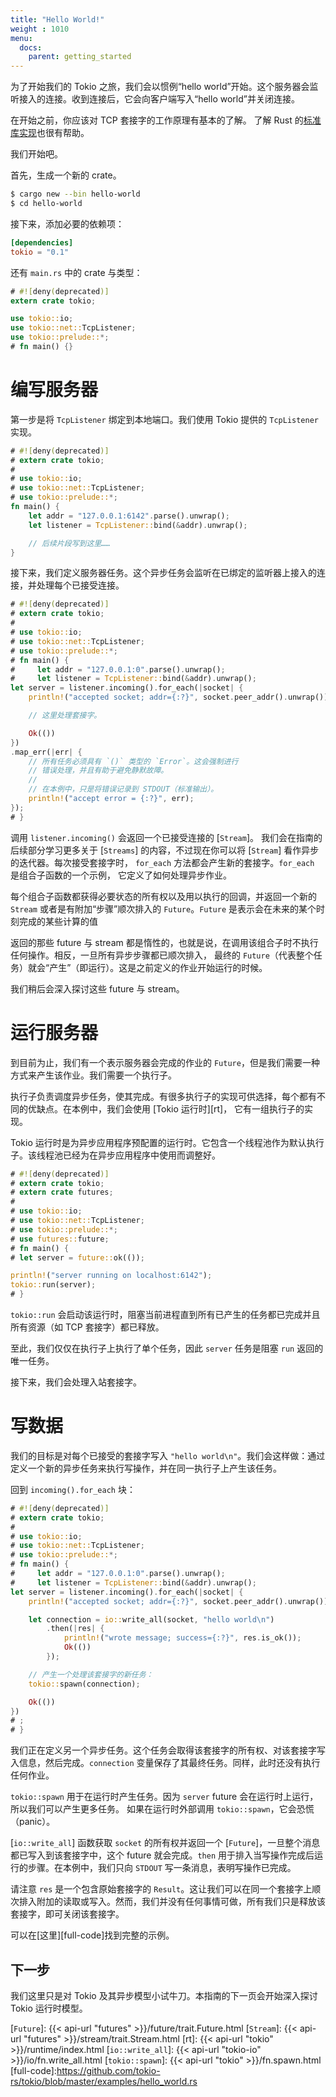```yaml
---
title: "Hello World!"
weight : 1010
menu:
  docs:
    parent: getting_started
---
```


为了开始我们的 Tokio 之旅，我们会以惯例“hello world”开始<!--
-->。这个服务器会监听接入的连接。收到连接<!--
-->后，它会向客户端写入“hello world”并关闭连接。

在开始之前，你应该对 TCP 套接字的工作原理有基本的了解。
了解 Rust 的[标准库实现][TcpListener]也<!--
-->很有帮助。

我们开始吧。

首先，生成一个新的 crate。

```bash
$ cargo new --bin hello-world
$ cd hello-world
```

接下来，添加必要的依赖项：

```toml
[dependencies]
tokio = "0.1"
```

还有 `main.rs` 中的 crate 与类型：

```rust
# #![deny(deprecated)]
extern crate tokio;

use tokio::io;
use tokio::net::TcpListener;
use tokio::prelude::*;
# fn main() {}
```

# 编写服务器

第一步是将 `TcpListener` 绑定到本地端口。我们使用
Tokio 提供的 `TcpListener` 实现。

```rust
# #![deny(deprecated)]
# extern crate tokio;
#
# use tokio::io;
# use tokio::net::TcpListener;
# use tokio::prelude::*;
fn main() {
    let addr = "127.0.0.1:6142".parse().unwrap();
    let listener = TcpListener::bind(&addr).unwrap();

    // 后续片段写到这里……
}
```

接下来，我们定义服务器任务。这个异步任务会监听<!--
-->在已绑定的监听器上接入的连接，并处理每个已接受连接。

```rust
# #![deny(deprecated)]
# extern crate tokio;
#
# use tokio::io;
# use tokio::net::TcpListener;
# use tokio::prelude::*;
# fn main() {
#     let addr = "127.0.0.1:0".parse().unwrap();
#     let listener = TcpListener::bind(&addr).unwrap();
let server = listener.incoming().for_each(|socket| {
    println!("accepted socket; addr={:?}", socket.peer_addr().unwrap());

    // 这里处理套接字。

    Ok(())
})
.map_err(|err| {
    // 所有任务必须具有 `()` 类型的 `Error`。这会强制进行
    // 错误处理，并且有助于避免静默故障。
    //
    // 在本例中，只是将错误记录到 STDOUT（标准输出）。
    println!("accept error = {:?}", err);
});
# }
```

调用 `listener.incoming()` 会返回一个已接受连接的 [`Stream`]。
我们会在指南的后续部分学习更多关于 [`Streams`] 的内容，不过现在你可以将
[`Stream`] 看作异步的迭代器。每次接受套接字时，
`for_each` 方法都会产生新的套接字。`for_each` 是组合子函数的一个示例，
它定义了如何处理异步作业。

每个组合子函数都获得必要状态的所有权以及用<!--
-->以执行的回调，并返回一个新的 `Stream` 或者是有附加“步骤”顺次排入的 `Future`<!--
-->。`Future` 是表示会在未来的某个时刻完成的<!--
-->某些计算的值

返回的那些 future 与 stream 都是惰性的，也就是说，在调用该组合子时不执行任何操作<!--
-->。相反，一旦所有异步步骤都已顺次排入，
最终的 `Future`（代表整个任务）就会“产生”（即运行）。这是<!--
-->之前定义的作业开始运行的时候。

我们稍后会深入探讨这些 future 与 stream。

# 运行服务器

到目前为止，我们有一个表示服务器会完成的作业的 `Future`，但是我们<!--
-->需要一种方式来产生该作业。我们需要一个执行子。

执行子负责调度异步任务，使其<!--
-->完成。有很多执行子的实现可供选择，每个都有<!--
-->不同的优缺点。在本例中，我们会使用 [Tokio 运行时][rt]，
它有一组执行子的实现。

Tokio 运行时是为异步应用程序预配置的运行时。它<!--
-->包含一个线程池作为默认执行子。该线程池已经为<!--
-->在异步应用程序中使用而调整好。

```rust
# #![deny(deprecated)]
# extern crate tokio;
# extern crate futures;
#
# use tokio::io;
# use tokio::net::TcpListener;
# use tokio::prelude::*;
# use futures::future;
# fn main() {
# let server = future::ok(());

println!("server running on localhost:6142");
tokio::run(server);
# }
```

`tokio::run` 会启动该运行时，阻塞当前进程直到<!--
-->所有已产生的任务都已完成并且所有资源（如 TCP 套接字）都已<!--
-->释放。

至此，我们仅仅在执行子上执行了单个任务，因此 `server` 任务<!--
-->是阻塞 `run` 返回的唯一任务。

接下来，我们会处理入站套接字。

# 写数据

我们的目标是对每个已接受的套接字写入 `"hello world\n"`。我们会这样做：<!--
-->通过定义一个新的异步任务来执行写操作，并在<!--
-->同一执行子上产生该任务。

回到 `incoming().for_each` 块：

```rust
# #![deny(deprecated)]
# extern crate tokio;
#
# use tokio::io;
# use tokio::net::TcpListener;
# use tokio::prelude::*;
# fn main() {
#     let addr = "127.0.0.1:0".parse().unwrap();
#     let listener = TcpListener::bind(&addr).unwrap();
let server = listener.incoming().for_each(|socket| {
    println!("accepted socket; addr={:?}", socket.peer_addr().unwrap());

    let connection = io::write_all(socket, "hello world\n")
        .then(|res| {
            println!("wrote message; success={:?}", res.is_ok());
            Ok(())
        });

    // 产生一个处理该套接字的新任务：
    tokio::spawn(connection);

    Ok(())
})
# ;
# }
```

我们正在定义另一个异步任务。这个任务会取得该套接字的所有权<!--
-->、对该套接字写入信息，然后完成。`connection`
变量保存了其最终任务。同样，此时还没有执行任何作业。

`tokio::spawn` 用于在运行时产生任务。因为
`server` future 会在运行时上运行，所以我们可以产生更多任务。
如果在运行时外部调用 `tokio::spawn`，它会恐慌（panic）。

[`io::write_all`] 函数获取 `socket` 的所有权并返回一个
[`Future`]，一旦整个消息都已写入到该套接字中，这个 future 就会完成<!--
-->。`then` 用于排入当写操作完成后运行的步骤<!--
-->。在本例中，我们只向 `STDOUT` 写一条消息，表明<!--
-->写操作已完成。

请注意 `res` 是一个包含原始套接字的 `Result`。这让我们可以<!--
-->在同一个套接字上顺次排入附加的读取或写入。然而，我们并<!--
-->没有任何事情可做，所有我们只是释放该套接字，即可关闭该套接字。

可以在[这里][full-code]找到完整的示例。

## 下一步

我们这里只是对 Tokio 及其异步模型小试牛刀。本指南的下一页<!--
-->会开始深入探讨 Tokio 运行时模型。

[TcpListener]:https://doc.rust-lang.org/std/net/struct.TcpListener.html
[`Future`]: {{< api-url "futures" >}}/future/trait.Future.html
[`Stream`]: {{< api-url "futures" >}}/stream/trait.Stream.html
[rt]: {{< api-url "tokio" >}}/runtime/index.html
[`io::write_all`]: {{< api-url "tokio-io" >}}/io/fn.write_all.html
[`tokio::spawn`]: {{< api-url "tokio" >}}/fn.spawn.html
[full-code]:https://github.com/tokio-rs/tokio/blob/master/examples/hello_world.rs
